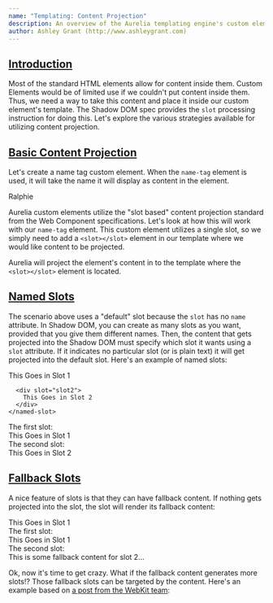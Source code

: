 ```yaml
---
name: "Templating: Content Projection"
description: An overview of the Aurelia templating engine's custom element content projection functionality.
author: Ashley Grant (http://www.ashleygrant.com)
---
```

## [Introduction](aurelia-doc://section/1/version/1.0.0)

Most of the standard HTML elements allow for content inside them. Custom Elements would be of limited use if we couldn't put content inside them. Thus, we need a way to take this content and place it inside our custom element's template. The Shadow DOM spec provides the `slot` processing instruction for doing this. Let's explore the various strategies available for utilizing content projection.

## [Basic Content Projection](aurelia-doc://section/2/version/1.0.0)
Let's create a name tag custom element. When the `name-tag` element is used, it will take the name it will display as content in the element.

<code-listing heading="Name Tag Element Usage">
  <source-code lang="HTML">
    <name-tag>
      Ralphie
    </name-tag>
  </source-code>
</code-listing>

Aurelia custom elements utilize the "slot based" content projection standard from the Web Component specifications. Let's look at how this will work with our `name-tag` element. This custom element utilizes a single slot, so we simply need to add a `<slot></slot>` element in our template where we would like content to be projected.

<code-listing heading="name-tag.html">
  <source-code lang="HTML">
    <template>
      <div class="header">
        Hello, my name is
      </div>
      <div class="name">
        <slot></slot>
      </div>
    </template>
  </source-code>
</code-listing>

Aurelia will project the element's content in to the template where the `<slot></slot>` element is located.

## [Named Slots](aurelia-doc://section/3/version/1.0.0)

The scenario above uses a "default" slot because the `slot` has no `name` attribute. In Shadow DOM, you can create as many slots as you want, provided that you give them different names. Then, the content that gets projected into the Shadow DOM must specify which slot it wants using a `slot` attribute. If it indicates no particular slot (or is plain text) it will get projected into the default slot. Here's an example of named slots:

<code-listing heading="named-slot.html">
  <source-code lang="HTML">
    <template>
      <div>
        The first slot:
        <div>
          <slot name="slot1"></slot>
        </div>
        The second slot:
        <div>
          <slot name="slot2"></slot>
        </div>
      </div>
    </template>
  </source-code>
</code-listing>

<code-listing heading="Usage">
  <source-code lang="HTML">
    <named-slot>
      <div slot="slot1">
        This Goes in Slot 1
      </div>

      <div slot="slot2">
        This Goes in Slot 2
      </div>
    </named-slot>
  </source-code>
</code-listing>

<code-listing heading="The Composed Visual Tree">
  <source-code lang="HTML">
    <named-slot>
      <div>
        The first slot:
        <div>
          <div slot="slot1">
            This Goes in Slot 1
          </div>
        </div>
        The second slot:
        <div>
          <div slot="slot2">
            This Goes in Slot 2
          </div>
        </div>
      </div>
    </named-slot>
  </source-code>
</code-listing>

## [Fallback Slots](aurelia-doc://section/4/version/1.0.0)

A nice feature of slots is that they can have fallback content. If nothing gets projected into the slot, the slot will render its fallback content:

<code-listing heading="fallback-content.html">
  <source-code lang="HTML">
    <template>
      <div>
        The first slot:
        <div>
          <slot name="slot1"></slot>
        </div>
        The second slot:
        <div>
          <slot name="slot2">This is some fallback content for slot 2...</slot>
        </div>
      </div>
    </template>
  </source-code>
</code-listing>

<code-listing heading="Usage">
  <source-code lang="HTML">
    <fallback-content>
      <div slot="slot1">
        This Goes in Slot 1
      </div>
    </fallback-content>
  </source-code>
</code-listing>

<code-listing heading="The Composed Visual Tree">
  <source-code lang="HTML">
    <named-slot>
      <div>
        The first slot:
        <div>
          <div slot="slot1">
            This Goes in Slot 1
          </div>
        </div>
        The second slot:
        <div>
          This is some fallback content for slot 2...
        </div>
      </div>
    </named-slot>
  </source-code>
</code-listing>

Ok, now it's time to get crazy. What if the fallback content generates more slots!? Those fallback slots can be targeted by the content. Here's an example based on [a post from the WebKit team](https://webkit.org/blog/4096/introducing-shadow-dom-api/):

<code-listing heading="contact-card.html">
  <source-code lang="HTML">
    <template>
      <b>Name</b>:
      <slot name="fullName">
        <slot name="firstName"></slot>
        <slot name="lastName"></slot>
      </slot><br>

      <b>Email</b>:
      <slot name="email">Unknown</slot><br>

      <b>Address</b>:
      <slot name="address">Unknown</slot>
    </template>
  </source-code>
</code-listing>


<code-listing heading="Usage">
  <source-code lang="HTML">
    <contact-card>
      <span slot="fullName">John Doe</span>
      <span slot="address">123 Main Street</span>
    </contact-card>

    <contact-card>
      <span slot="firstName">Billy</span>
      <span slot="lastName">Bob</span>
      <span slot="email">billy@bob.com</span>
    </contact-card>
  </source-code>
</code-listing>

<code-listing heading="The Composed Visual Tree">
  <source-code lang="HTML">
    <contact-card>
      <b>Name</b>:
      <span slot="fullName">John Doe</span><br>

      <b>Email</b>:
      Unknown<br>

      <b>Address</b>:
      <span slot="address">123 Main Street</span>
    </contact-card>

    <contact-card>
      <b>Name</b>:
      <span slot="firstName">Billy</span>
      <span slot="lastName">Bob</span><br>

      <b>Email</b>:
      <span slot="email">billy@bob.com</span><br>

      <b>Address</b>:
      Unknown
    </contact-card>
  </source-code>
</code-listing>

That was fun! But we can go deeper. What about slots, that target other slots with fallback content that generates slots...

<code-listing heading="mixed-slot.html">
  <source-code lang="HTML">
    <template>
      <div>
        The first slot:
        <div>
          <slot name="slot1">
            Default content for Slot 1
          </slot>
        </div>
        The default slot:
        <div>
          <slot>
            Default Content for the Default Slot
          </slot>
        </div>
        The second slot:
        <div>
          <slot name="slot2">
            The first fallback slot:
            <div>
              <slot name="fallbackSlot1">
                Default Content for Fallback Slot 1
              </slot>
            </div>
            The second fallback slot:
            <div>
              <slot name="fallbackSlot2"></slot>
            </div>
          </slot>
        </div>
      </div>
    </template>
  </source-code>
</code-listing>

<code-listing heading="slot-to-mixed-slot.html">
  <source-code lang="HTML">
    <template>
      <require from="./mixed-slot"></require>

      <div>
        <mixed-slot>
          <slot name="slot1" slot="slot1">Fallback Content for Projected Slot 1</slot>
          <slot name="slot2" slot="fallbackSlot2">Fallback Content for Projected Slot 2</slot>
        </mixed-slot>
      </div>
    </template>
  </source-code>
</code-listing>

<code-listing heading="Usage">
  <source-code lang="HTML">
    <slot-to-mixed-slot>
      <div slot="slot2">This is user content for slot 2. (should appear in fallbackSlot2)</div>
    </slot-to-mixed-slot>
  </source-code>
</code-listing>

<code-listing heading="The Composed Visual Tree">
  <source-code lang="HTML">
    <slot-to-mixed-slot>
      <div>
        The first slot:
        <div>
          Fallback Content for Projected Slot 1
        </div>
        The default slot:
        <div>
          Default Content for the Default Slot
        </div>
        The second slot:
        <div>
          <slot name="slot2">
            The first fallback slot:
            <div>
              Default Content for Fallback Slot 1
            </div>
            The second fallback slot:
            <div>
              <div slot="slot2">This is user content for slot 2. (appearing in fallbackSlot2)</div>
            </div>
          </slot>
        </div>
      </div>
    </slot-to-mixed-slot>
  </source-code>
</code-listing>

## [Slot Implementation Limitations](aurelia-doc://section/5/version/1.0.0)

At the time this document is written, no browser supports [Shadow DOM](https://w3c.github.io/webcomponents/spec/shadow/) v1 slots. Thus, Aurelia has implemented the specification. We haven't attempted to create a "generic" polyfill designed to be used outside of Aurelia. Our slots implementation is baked into Aurelia's templating compiler and renderer so that it can provide maximum performance and meet the needs of our community. We haven't attempted to implement all the APIs of the spec, but rather to emulate the declarative rendering capabilities of slots. By programming against Aurelia in this way, you don't need to worry about whether or not your browser does or does not support slots natively. Aurelia will take care of it for you.

Known limitations of our implementation are as follows:

* You cannot data-bind the slot's `name` attribute.
* You cannot data-bind the `slot` attribute.
* You cannot dynamically generate `slot` elements inside a component's view.

For example, the following would fail because the slot cannot be dynamic, however `show.bind` would be okay as the slot is generated but show hides it using css. Using template parts would be another alternative or applying `if.bind` to the content inside the slot.

<code-listing heading="Invalid Slot Usage">
  <source-code lang="HTML">
    <template>
      <div if.bind="something">
        <slot></slot>
      </div>
    </template>
  </source-code>
</code-listing>
